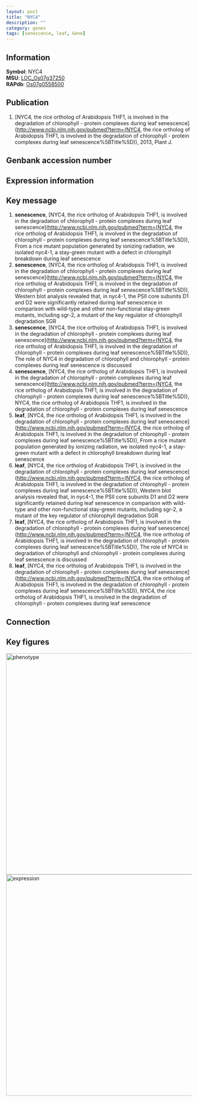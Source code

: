 ```yaml
---
layout: post
title: "NYC4"
description: ""
category: genes
tags: [senescence, leaf, Gene]
---
```


## Information
__Symbol__: NYC4  
__MSU__: [LOC_Os07g37250](http://rice.plantbiology.msu.edu/cgi-bin/ORF_infopage.cgi?orf=LOC_Os07g37250)  
__RAPdb__: [Os07g0558500](http://rapdb.dna.affrc.go.jp/viewer/gbrowse_details/irgsp1?name=Os07g0558500)  

## Publication
1. [NYC4, the rice ortholog of Arabidopsis THF1, is involved in the degradation of chlorophyll - protein complexes during leaf senescence](http://www.ncbi.nlm.nih.gov/pubmed?term=(NYC4, the rice ortholog of Arabidopsis THF1, is involved in the degradation of chlorophyll - protein complexes during leaf senescence%5BTitle%5D)), 2013, Plant J.

## Genbank accession number

## Expression information

## Key message
1. __senescence__, [NYC4, the rice ortholog of Arabidopsis THF1, is involved in the degradation of chlorophyll - protein complexes during leaf senescence](http://www.ncbi.nlm.nih.gov/pubmed?term=(NYC4, the rice ortholog of Arabidopsis THF1, is involved in the degradation of chlorophyll - protein complexes during leaf senescence%5BTitle%5D)),  From a rice mutant population generated by ionizing radiation, we isolated nyc4-1, a stay-green mutant with a defect in chlorophyll breakdown during leaf senescence
2. __senescence__, [NYC4, the rice ortholog of Arabidopsis THF1, is involved in the degradation of chlorophyll - protein complexes during leaf senescence](http://www.ncbi.nlm.nih.gov/pubmed?term=(NYC4, the rice ortholog of Arabidopsis THF1, is involved in the degradation of chlorophyll - protein complexes during leaf senescence%5BTitle%5D)),  Western blot analysis revealed that, in nyc4-1, the PSII core subunits D1 and D2 were significantly retained during leaf senescence in comparison with wild-type and other non-functional stay-green mutants, including sgr-2, a mutant of the key regulator of chlorophyll degradation SGR
3. __senescence__, [NYC4, the rice ortholog of Arabidopsis THF1, is involved in the degradation of chlorophyll - protein complexes during leaf senescence](http://www.ncbi.nlm.nih.gov/pubmed?term=(NYC4, the rice ortholog of Arabidopsis THF1, is involved in the degradation of chlorophyll - protein complexes during leaf senescence%5BTitle%5D)),  The role of NYC4 in degradation of chlorophyll and chlorophyll - protein complexes during leaf senescence is discussed
4. __senescence__, [NYC4, the rice ortholog of Arabidopsis THF1, is involved in the degradation of chlorophyll - protein complexes during leaf senescence](http://www.ncbi.nlm.nih.gov/pubmed?term=(NYC4, the rice ortholog of Arabidopsis THF1, is involved in the degradation of chlorophyll - protein complexes during leaf senescence%5BTitle%5D)), NYC4, the rice ortholog of Arabidopsis THF1, is involved in the degradation of chlorophyll - protein complexes during leaf senescence
5. __leaf__, [NYC4, the rice ortholog of Arabidopsis THF1, is involved in the degradation of chlorophyll - protein complexes during leaf senescence](http://www.ncbi.nlm.nih.gov/pubmed?term=(NYC4, the rice ortholog of Arabidopsis THF1, is involved in the degradation of chlorophyll - protein complexes during leaf senescence%5BTitle%5D)),  From a rice mutant population generated by ionizing radiation, we isolated nyc4-1, a stay-green mutant with a defect in chlorophyll breakdown during leaf senescence
6. __leaf__, [NYC4, the rice ortholog of Arabidopsis THF1, is involved in the degradation of chlorophyll - protein complexes during leaf senescence](http://www.ncbi.nlm.nih.gov/pubmed?term=(NYC4, the rice ortholog of Arabidopsis THF1, is involved in the degradation of chlorophyll - protein complexes during leaf senescence%5BTitle%5D)),  Western blot analysis revealed that, in nyc4-1, the PSII core subunits D1 and D2 were significantly retained during leaf senescence in comparison with wild-type and other non-functional stay-green mutants, including sgr-2, a mutant of the key regulator of chlorophyll degradation SGR
7. __leaf__, [NYC4, the rice ortholog of Arabidopsis THF1, is involved in the degradation of chlorophyll - protein complexes during leaf senescence](http://www.ncbi.nlm.nih.gov/pubmed?term=(NYC4, the rice ortholog of Arabidopsis THF1, is involved in the degradation of chlorophyll - protein complexes during leaf senescence%5BTitle%5D)),  The role of NYC4 in degradation of chlorophyll and chlorophyll - protein complexes during leaf senescence is discussed
8. __leaf__, [NYC4, the rice ortholog of Arabidopsis THF1, is involved in the degradation of chlorophyll - protein complexes during leaf senescence](http://www.ncbi.nlm.nih.gov/pubmed?term=(NYC4, the rice ortholog of Arabidopsis THF1, is involved in the degradation of chlorophyll - protein complexes during leaf senescence%5BTitle%5D)), NYC4, the rice ortholog of Arabidopsis THF1, is involved in the degradation of chlorophyll - protein complexes during leaf senescence

## Connection

## Key figures
<img src="http://ricencode.github.io/images/NYC4.pheno.png" alt="phenotype"  style="width: 600px;"/>

<img src="http://ricencode.github.io/images/NYC4.exp.png" alt="expression"  style="width: 600px;"/>


